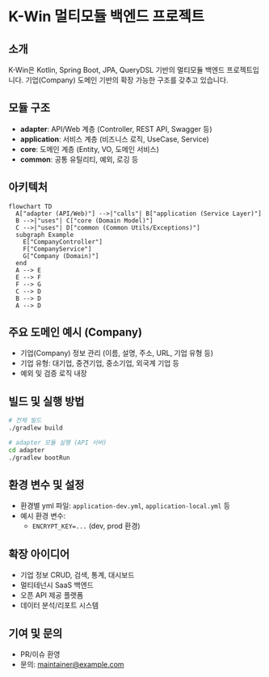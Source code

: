 # K-Win 멀티모듈 백엔드 프로젝트

## 소개
K-Win은 Kotlin, Spring Boot, JPA, QueryDSL 기반의 멀티모듈 백엔드 프로젝트입니다. 기업(Company) 도메인 기반의 확장 가능한 구조를 갖추고 있습니다.

## 모듈 구조
- **adapter**: API/Web 계층 (Controller, REST API, Swagger 등)
- **application**: 서비스 계층 (비즈니스 로직, UseCase, Service)
- **core**: 도메인 계층 (Entity, VO, 도메인 서비스)
- **common**: 공통 유틸리티, 예외, 로깅 등

## 아키텍처
```mermaid
flowchart TD
  A["adapter (API/Web)"] -->|"calls"| B["application (Service Layer)"]
  B -->|"uses"| C["core (Domain Model)"]
  C -->|"uses"| D["common (Common Utils/Exceptions)"]
  subgraph Example
    E["CompanyController"]
    F["CompanyService"]
    G["Company (Domain)"]
  end
  A --> E
  E --> F
  F --> G
  C --> D
  B --> D
  A --> D
```

## 주요 도메인 예시 (Company)
- 기업(Company) 정보 관리 (이름, 설명, 주소, URL, 기업 유형 등)
- 기업 유형: 대기업, 중견기업, 중소기업, 외국계 기업 등
- 예외 및 검증 로직 내장

## 빌드 및 실행 방법
```bash
# 전체 빌드
./gradlew build

# adapter 모듈 실행 (API 서버)
cd adapter
./gradlew bootRun
```

## 환경 변수 및 설정
- 환경별 yml 파일: `application-dev.yml`, `application-local.yml` 등
- 예시 환경 변수:
  - `ENCRYPT_KEY=...` (dev, prod 환경)

## 확장 아이디어
- 기업 정보 CRUD, 검색, 통계, 대시보드
- 멀티테넌시 SaaS 백엔드
- 오픈 API 제공 플랫폼
- 데이터 분석/리포트 시스템

## 기여 및 문의
- PR/이슈 환영
- 문의: maintainer@example.com
